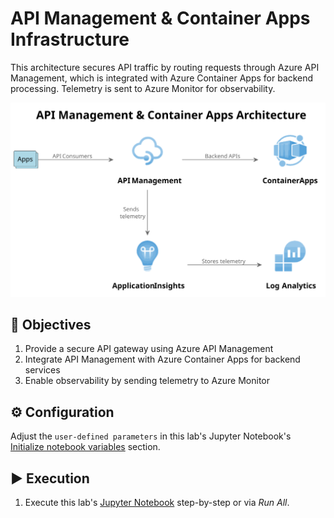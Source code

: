 # API Management & Container Apps Infrastructure

This architecture secures API traffic by routing requests through Azure API Management, which is integrated with Azure Container Apps for backend processing. Telemetry is sent to Azure Monitor for observability.

<img src="./API Management & Container Apps Architecture.svg" alt="Diagram showing Azure API Management and Container Apps architecture. API Management routes traffic to Container Apps. Telemetry is sent to Azure Monitor." title="API Management & Container Apps Architecture" width="800" />

## 🎯 Objectives

1. Provide a secure API gateway using Azure API Management
1. Integrate API Management with Azure Container Apps for backend services
1. Enable observability by sending telemetry to Azure Monitor

## ⚙️ Configuration

Adjust the `user-defined parameters` in this lab's Jupyter Notebook's [Initialize notebook variables](./create.ipynb#initialize-notebook-variables) section.

## ▶️ Execution

1. Execute this lab's [Jupyter Notebook](./create.ipynb) step-by-step or via _Run All_.